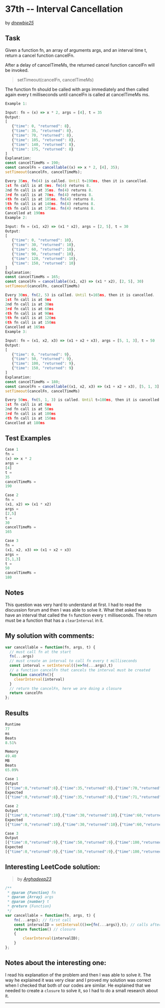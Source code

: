 # 37th -- Interval Cancellation





by *[dnewbie25](https://leetcode.com/u/dnewbie25/)*


## Task

Given a function fn, an array of arguments args, and an interval time t, return a cancel function cancelFn.

After a delay of cancelTimeMs, the returned cancel function cancelFn will be invoked.

> setTimeout(cancelFn, cancelTimeMs)

The function fn should be called with args immediately and then called again every t milliseconds until cancelFn is called at cancelTimeMs ms.

```js
Example 1:

Input: fn = (x) => x * 2, args = [4], t = 35
Output: 
[
   {"time": 0, "returned": 8},
   {"time": 35, "returned": 8},
   {"time": 70, "returned": 8},
   {"time": 105, "returned": 8},
   {"time": 140, "returned": 8},
   {"time": 175, "returned": 8}
]
Explanation: 
const cancelTimeMs = 190;
const cancelFn = cancellable((x) => x * 2, [4], 35);
setTimeout(cancelFn, cancelTimeMs);

Every 35ms, fn(4) is called. Until t=190ms, then it is cancelled.
1st fn call is at 0ms. fn(4) returns 8.
2nd fn call is at 35ms. fn(4) returns 8.
3rd fn call is at 70ms. fn(4) returns 8.
4th fn call is at 105ms. fn(4) returns 8.
5th fn call is at 140ms. fn(4) returns 8.
6th fn call is at 175ms. fn(4) returns 8.
Cancelled at 190ms
Example 2:

Input: fn = (x1, x2) => (x1 * x2), args = [2, 5], t = 30
Output: 
[
   {"time": 0, "returned": 10},
   {"time": 30, "returned": 10},
   {"time": 60, "returned": 10},
   {"time": 90, "returned": 10},
   {"time": 120, "returned": 10},
   {"time": 150, "returned": 10}
]
Explanation: 
const cancelTimeMs = 165; 
const cancelFn = cancellable((x1, x2) => (x1 * x2), [2, 5], 30) 
setTimeout(cancelFn, cancelTimeMs)

Every 30ms, fn(2, 5) is called. Until t=165ms, then it is cancelled.
1st fn call is at 0ms 
2nd fn call is at 30ms 
3rd fn call is at 60ms 
4th fn call is at 90ms 
5th fn call is at 120ms 
6th fn call is at 150ms
Cancelled at 165ms
Example 3:

Input: fn = (x1, x2, x3) => (x1 + x2 + x3), args = [5, 1, 3], t = 50
Output: 
[
   {"time": 0, "returned": 9},
   {"time": 50, "returned": 9},
   {"time": 100, "returned": 9},
   {"time": 150, "returned": 9}
]
Explanation: 
const cancelTimeMs = 180;
const cancelFn = cancellable((x1, x2, x3) => (x1 + x2 + x3), [5, 1, 3], 50)
setTimeout(cancelFn, cancelTimeMs)

Every 50ms, fn(5, 1, 3) is called. Until t=180ms, then it is cancelled. 
1st fn call is at 0ms
2nd fn call is at 50ms
3rd fn call is at 100ms
4th fn call is at 150ms
Cancelled at 180ms
```


## Test Examples

```js
Case 1
fn =
(x) => x * 2
args =
[4]
t =
35
cancelTimeMs =
190

Case 2
fn =
(x1, x2) => (x1 * x2)
args =
[2,5]
t =
30
cancelTimeMs =
165

Case 3
fn =
(x1, x2, x3) => (x1 + x2 + x3)
args =
[5,1,3]
t =
50
cancelTimeMs =
180
```


## Notes

This question was very hard to understand at first. I had to read the discussion forum and then I was able to solve it. What thet asked was to have an interval that called the `fn` function every `t` milliseconds. The return must be a function that has a `clearInterval` in it.

## My solution with comments:

```js
var cancellable = function(fn, args, t) {
  // must call fn at the start
  fn(...args)
  // must create an interval to call fn every t milliseconds
  const interval = setInterval(()=>fn(...args),t)
  // a function cancelFn that cancels the interval must be created
  function cancelFn(){
    clearInterval(interval)
  }
  // return the cancelFn, here we are doing a closure
  return cancelFn
};

```


## Results

```js
Runtime
77
ms
Beats
8.51%

Memory
49.40
MB
Beats
65.09%

Case 1
Output
[{"time":0,"returned":8},{"time":35,"returned":8},{"time":70,"returned":8},{"time":105,"returned":8},{"time":140,"returned":8},{"time":175,"returned":8}]
Expected
[{"time":0,"returned":8},{"time":35,"returned":8},{"time":71,"returned":8},{"time":106,"returned":8},{"time":141,"returned":8},{"time":176,"returned":8}]

Case 2
Output
[{"time":0,"returned":10},{"time":30,"returned":10},{"time":60,"returned":10},{"time":90,"returned":10},{"time":120,"returned":10},{"time":151,"returned":10}]
Expected
[{"time":0,"returned":10},{"time":30,"returned":10},{"time":60,"returned":10},{"time":90,"returned":10},{"time":120,"returned":10},{"time":150,"returned":10}]

Case 3
Output
[{"time":0,"returned":9},{"time":50,"returned":9},{"time":100,"returned":9},{"time":150,"returned":9}]
Expected
[{"time":0,"returned":9},{"time":50,"returned":9},{"time":100,"returned":9},{"time":150,"returned":9}]
```

## Interesting LeetCode solution:
> by *[Arghadeep23](https://leetcode.com/problems/interval-cancellation/solutions/5173752/better-understanding-of-question-code)*

```js
/**
 * @param {Function} fn
 * @param {Array} args
 * @param {number} t
 * @return {Function}
 */
var cancellable = function(fn, args, t) {
    fn(...args); // first call 
    const intervalID = setInterval(()=>{fn(...args)},t); // calls after t time interval
    return function() // closure
    {
        clearInterval(intervalID);
    }
};
```

## Notes about the interesting one:

I read his explanation of the problem and then I was able to solve it. The way he explained it was very clear and I proved my solution was correct when I checked that both of our codes are similar. He explained that we needed to create a `closure` to solve it, so I had to do a small research about it.

---